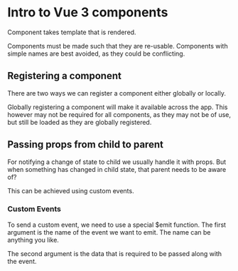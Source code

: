 # Intro to Vue 3 components

Component takes template that is rendered.

Components must be made such that they are re-usable.
Components with simple names are best avoided, as they could be conflicting.

## Registering a component

There are two ways we can register a component either globally or locally.

Globally registering a component will make it available across the app. This however may not be required for all components, as they may not be of use, but still be loaded as they are globally registered.

## Passing props from child to parent

For notifying a change of state to child we usually handle it with props. But when something has changed in child state, that parent needs to be aware of?

This can be achieved using custom events.

### Custom Events

To send a custom event, we need to use a special $emit function.
The first argument is the name of the event we want to emit.
The name can be anything you like.

The second argument is the data that is required to be passed along with the event.